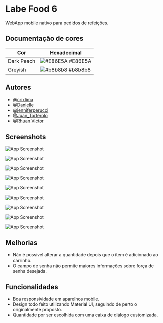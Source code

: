 # Labe Food 6

WebApp mobile nativo para pedidos de refeições.


## Documentação de cores

| Cor                 | Hexadecimal                                                      |
| -----------------   | ---------------------------------------------------------------- |
| Dark Peach          | ![#E86E5A](https://via.placeholder.com/10/E86E5A?text=+) #E86E5A |
| Greyish             | ![#b8b8b8](https://via.placeholder.com/10/b8b8b8?text=+) #b8b8b8 |


## Autores

- [@crixlima](https://github.com/crixlima)
- [@Danielle](https://github.com/artdanielle)
- [@jenniferperucci](https://github.com/jenniferperucci)
- [@Juan_Torterolo](https://github.com/kapthos)
- [@Rhuan Victor](https://github.com/rhuanvictor1)


## Screenshots

![App Screenshot](https://imgur.com/aRcf5Cj.jpg)

![App Screenshot](https://imgur.com/OUZQsBj.jpg)

![App Screenshot](https://imgur.com/3Fe15Wc.jpg)

![App Screenshot](https://imgur.com/Mc1CMsW.jpg)

![App Screenshot](https://imgur.com/EW5suL9.jpg)

![App Screenshot](https://imgur.com/V7lupJB.jpg)

![App Screenshot](https://imgur.com/ZueWoMG.jpg)

![App Screenshot](https://imgur.com/uN5leWi.jpg)

![App Screenshot](https://imgur.com/8oYOib1.jpg)


## Melhorias

- Não é possível alterar a quantidade depois que o item é adicionado ao carrinho.
- O campo de senha não permite maiores informações sobre força de senha desejada.


## Funcionalidades

- Boa responsividade em aparelhos mobile.
- Design todo feito utilizando Material UI, seguindo de perto o originalmente proposto.
- Quantidade por ser escolhida com uma caixa de diálogo customizada.
